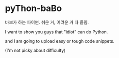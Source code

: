 # pyThon-baBo
바보가 하는 파이썬. 
쉬운 거, 어려운 거 다 올림.



I want to show you guys that "idiot" can do Python. 


and I am going to upload easy or tough code snippets.

(I'm not picky about difficulty)
